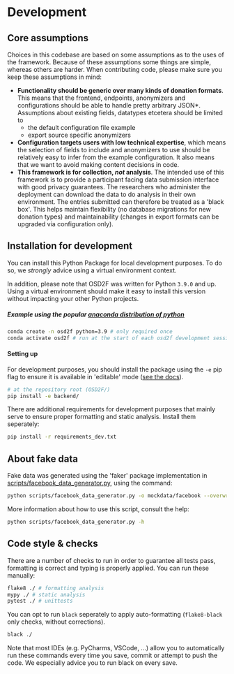 # Development

## Core assumptions

Choices in this codebase are based on some assumptions as to the uses of the
framework. Because of these assumptions some things are simple, whereas others
are harder. When contributing code, please make sure you keep these assumptions
in mind:

- **Functionality should be generic over many kinds of donation formats**. 
This means that the frontend, endpoints, anonymizers and configurations should be able to handle pretty arbitrary JSON*. Assumptions about existing fields, datatypes etcetera should be limited to
  - the default configuration file example
  - export source specific anonymizers
- **Configuration targets users with low technical expertise**, 
which means the selection of fields to include and anonymizers to use should be relatively easy to infer from the example configuration. It also means that we want to avoid making content decisions in code.
- **This framework is for collection, *not* analysis**. 
The intended use of this framework is to provide a participant facing data submission interface with good privacy guarantees. The researchers who administer the deployment can download the data to do analysis in their own environment. The entries submitted can therefore be treated as a 'black box'. This helps maintain flexibility (no database migrations for new donation types) and maintainability (changes in export formats can be upgraded via configuration only).
## Installation for development

You can install this Python Package for local development purposes. To do 
so, we *strongly* advice using a virtual environment context. 

In addition, please note that OSD2F was written for Python `3.9.0` and up. Using
a virtual environment should make it easy to install this version without impacting your other Python projects.

##### Example using the popular [anaconda distribution of python](https://www.anaconda.com/)

```bash 
conda create -n osd2f python=3.9 # only required once
conda activate osd2f # run at the start of each osd2f development session
```

#### Setting up 

For development purposes, you should install the package using the `-e` pip flag 
to ensure it is available in 'editable' mode ([see the docs](https://pip.pypa.io/en/stable/reference/pip_install/)).

```bash
# at the repository root (OSD2F/)
pip install -e backend/
```

There are additional requirements for development purposes that 
mainly serve to ensure proper formatting and static analysis. Install
them seperately:

```bash
pip install -r requirements_dev.txt
```

## About fake data

Fake data was generated using the 'faker' package implementation in [scripts/facebook_data_generator.py](../scripts/facebook_data_generator.py), using the command:

```bash
python scripts/facebook_data_generator.py -o mockdata/facebook --overwrite -i 2
```

More information about how to use this script, consult the help:

```bash
python scripts/facebook_data_generator.py -h
```

## Code style & checks

There are a number of checks to run in order to guarantee all tests pass, formatting is correct and typing is properly applied. You can run these manually:

```bash
flake8 ./ # formatting analysis
mypy ./ # static analysis
pytest ./ # unittests
```

You can opt to run `black` seperately to apply auto-formatting (`flake8-black` only checks, without corrections).

```bash
black ./
```

Note that most IDEs (e.g. PyCharms, VSCode, ...) allow you to automatically run these commands every time you save, commit or attempt to push the code. We especially advice you to run black on every save. 